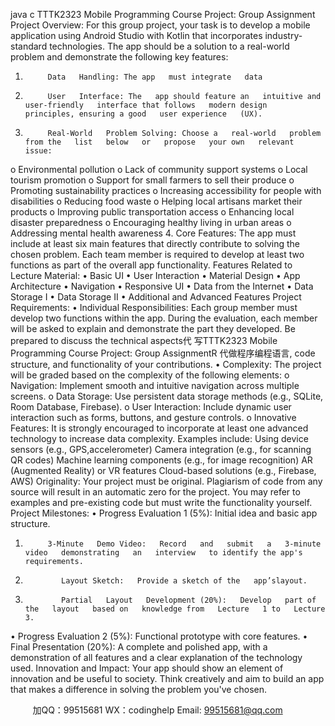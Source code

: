 java c
TTTK2323
Mobile   Programming Course   Project: Group Assignment
Project Overview:
For this group   project, your task   is to develop a   mobile application   using Android   Studio   with   Kotlin   that incorporates industry-standard technologies. The app should   be   a   solution to   a   real-world   problem and demonstrate   the following   key features:
1.          Data   Handling: The app   must integrate   data
2.          User   Interface: The   app should feature an   intuitive and   user-friendly   interface that follows   modern design   principles, ensuring a good   user experience   (UX).
3.          Real-World   Problem Solving: Choose a   real-world   problem from the   list   below   or   propose   your own   relevant   issue:
o    Environmental   pollution
o    Lack   of   community   support systems
o      Local tourism   promotion
o    Support for small farmers to sell   their   produce
o    Promoting   sustainability   practices
o    Increasing accessibility for   people with   disabilities
o      Reducing food waste
o    Helping   local artisans   market their   products
o    Improving   public transportation access
o    Enhancing   local   disaster   preparedness
o    Encouraging   healthy   living   in   urban areas
o    Addressing   mental   health awareness
4.          Core   Features: The   app   must include at   least six   main features that   directly   contribute   to   solving the chosen   problem.   Each team   member   is   required to develop at   least two   functions as   part of the overall   app functionality.
Features   Related to   Lecture   Material:
•               Basic   UI
•             User   Interaction
•             Material   Design
•            App   Architecture
•             Navigation
•             Responsive   UI
•             Data from   the   Internet
•             Data   Storage   I
•               Data Storage   II
•            Additional and Advanced   Features
Project   Requirements:
•             Individual Responsibilities:   Each group   member   must develop two functions within the   app.   During the evaluation, each   member will   be asked to explain   and   demonstrate   the   part   they developed.   Be   prepared to discuss   the technical aspects代 写TTTK2323 Mobile Programming Course Project: Group AssignmentR
代做程序编程语言, code structure,   and functionality   of your contributions.
•             Complexity: The   project will   be graded   based on the   complexity of the following elements:
o    Navigation:   Implement smooth and   intuitive   navigation across   multiple screens.
o    Data Storage:   Use   persistent data storage   methods   (e.g.,   SQLite,   Room   Database,   Firebase).
o    User   Interaction:   Include dynamic   user   interaction such as forms,   buttons,   and   gesture controls.
o    Innovative   Features:   It is strongly encouraged   to   incorporate   at   least   one   advanced   technology to increase   data complexity.   Examples   include:
               Using   device   sensors   (e.g.,   GPS,accelerometer)
               Camera   integration   (e.g., for scanning QR codes)
               Machine learning components   (e.g., for   image   recognition)
               AR (Augmented   Reality) or VR features
               Cloud-based solutions   (e.g.,   Firebase, AWS)
Originality: Your   project   must   be original.   Plagiarism of code from any   source will   result   in   an   automatic zero for the   project. You   may   refer to examples and   pre-existing   code   but   must write the   functionality yourself.
Project   Milestones:
•             Progress   Evaluation   1 (5%):   Initial   idea and   basic app   structure.
1.          3-Minute   Demo Video:   Record   and   submit   a   3-minute video   demonstrating   an   interview   to identify the app's   requirements.
2.             Layout Sketch:   Provide a sketch of the   app’slayout.
3.             Partial   Layout   Development (20%):   Develop   part of the   layout   based on   knowledge from   Lecture   1 to   Lecture   3.
•             Progress Evaluation 2 (5%):   Functional   prototype with   core features.
•             Final   Presentation (20%): A complete and   polished app,   with   a   demonstration   of   all   features   and a clear explanation of the   technology   used.
Innovation and   Impact: Your app should show an   element of   innovation   and   be   useful   to   society.   Think creatively and aim to   build an app   that   makes   a   difference   in   solving   the   problem   you've chosen.
   




         
加QQ：99515681  WX：codinghelp  Email: 99515681@qq.com
